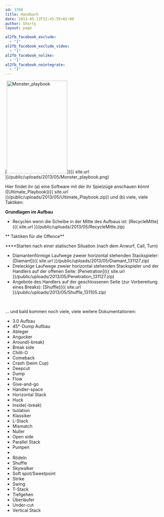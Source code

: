 ```yaml
---
id: 1760
title: Handbuch
date: 2013-05-13T22:45:55+02:00
author: Shorty
layout: page

al2fb_facebook_exclude:
  - "1"
al2fb_facebook_exclude_video:
  - "1"
al2fb_facebook_nolike:
  - "1"
al2fb_facebook_nointegrate:
  - "1"
---
```

[<img class="size-medium wp-image-1800 alignleft" alt="Monster_playbook" src="{{ site.url }}/public/uploads/2013/05/Monster_playbook-195x300.png" width="195" height="300"  />]({{ site.url }}/public/uploads/2013/05/Monster_playbook.png)

Hier findet ihr (a) eine Software mit der ihr Spielzüge anschauen könnt ([Ultimate_Playbook]({{ site.url }}/public/uploads/2013/05/Ultimate_Playbook.zip)) und (b) viele, viele Taktiken:

**Grundlagen im Aufbau**

  * Recyclen wenn die Scheibe in der Mitte des Aufbaus ist: [RecycleMitte]({{ site.url }}/public/uploads/2013/05/RecycleMitte.zip)

** Taktiken für die Offence**

****Starten nach einer statischen Situation (nach dem Anwurf, Call, Turn)

  * Diamantenförmige Laufwege zweier horizontal stehenden Stackspieler: [Diamant]({{ site.url }}/public/uploads/2013/05/Diamant_131127.zip)
  * Dreieckige Laufwege zweier horizontal stehenden Stackspieler und der Handlers auf der offenen Seite: [Penetration]({{ site.url }}/public/uploads/2013/05/Penetration_131127.zip)
  * Angebote des Handlers auf der geschlossenen Seite (zur Vorbereitung eines Breaks): [Shuffle]({{ site.url }}/public/uploads/2013/05/Shuffle_131105.zip)

&nbsp;

&#8230; und bald kommen noch viele, viele weitere Dokumentationen:

<div>
  <ul>
    <li>
      3.0 Aufbau
    </li>
    <li>
      45°-Dump Aufbau
    </li>
    <li>
      Ableger
    </li>
    <li>
      Angucker
    </li>
    <li>
      Around(-break)
    </li>
    <li>
      Break side
    </li>
    <li>
      Chilli-O
    </li>
    <li>
      Comeback
    </li>
    <li>
      Crash (beim Cup)
    </li>
    <li>
      Deepcut
    </li>
    <li>
      Dump
    </li>
    <li>
      Flow
    </li>
    <li>
      Give-and-go
    </li>
    <li>
      Handler-space
    </li>
    <li>
      Horizontal Stack
    </li>
    <li>
      Huck
    </li>
    <li>
      Inside(-break)
    </li>
    <li>
      Isolation
    </li>
    <li>
      Klassiker
    </li>
    <li>
      L-Stack
    </li>
    <li>
      Mismatch
    </li>
    <li>
      Nuller
    </li>
    <li>
      Open side
    </li>
    <li>
      Parallel Stack
    </li>
    <li>
      Pumpen
    </li>
    <li>
    </li>
    <li>
      Rödeln
    </li>
    <li>
      Shuffle
    </li>
    <li>
      Skywalker
    </li>
    <li>
      Soft spot/Sweetpoint
    </li>
    <li>
      Strike
    </li>
    <li>
      Swing
    </li>
    <li>
      T-Stack
    </li>
    <li>
      Tiefgehen
    </li>
    <li>
      Überläufer
    </li>
    <li>
      Under-cut
    </li>
    <li>
      Vertical Stack
    </li>
  </ul>
</div>
